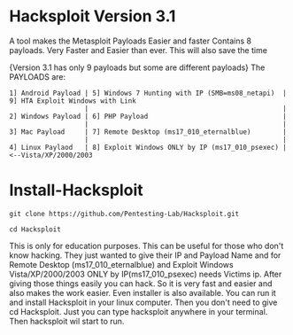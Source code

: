 # Hacksploit Version 3.1
A tool makes the Metasploit Payloads Easier and faster
Contains 8 payloads. Very Faster and Easier than ever. This will also save the time

{Version 3.1 has only 9 payloads but some are different payloads}
The PAYLOADS are:
```
1] Android Payload | 5] Windows 7 Hunting with IP (SMB=ms08_netapi)  | 9] HTA Exploit Windows with Link
                   |                                                 |  
2] Windows Payload | 6] PHP Payload                                  |
                   |                                                 |
3] Mac Payload     | 7] Remote Desktop (ms17_010_eternalblue)        |
                   |                                                 |
4] Linux Paylaod   | 8] Exploit Windows ONLY by IP (ms17_010_psexec) | <--Vista/XP/2000/2003
```


# Install-Hacksploit
```
git clone https://github.com/Pentesting-Lab/Hacksploit.git
```
```
cd Hacksploit
```
                                                                  
This is only for education purposes. This can be useful for those who don't know hacking. They just wanted to give their IP and Payload Name and for  Remote Desktop (ms17_010_eternalblue) and Exploit Windows Vista/XP/2000/2003 ONLY by IP(ms17_010_psexec) needs Victims ip. After giving  those things easily you can hack. So it is very fast and easier and also makes the work easier. Even installer is also available. You can run it and install Hacksploit in your linux computer. Then you don't need to give cd Hacksploit. Just you can type hacksploit anywhere in your terminal. Then hacksploit wil start to run.

